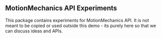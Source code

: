 ## MotionMechanics API Experiments

This package contains experiments for MotionMechanics API. It is not meant to be copied or used
outside this demo - its purely here so that we can discuss ideas and APIs.